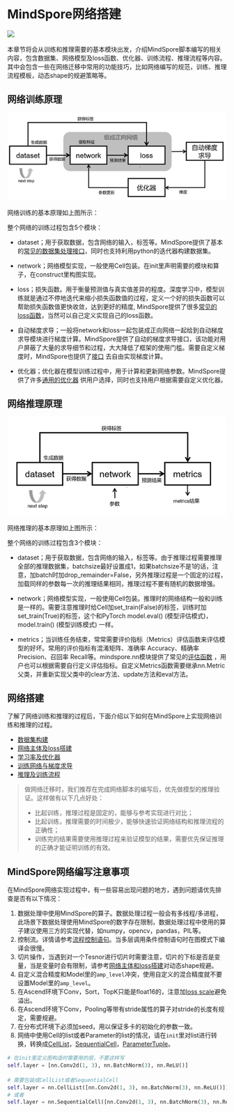 # MindSpore网络搭建

<a href="https://gitee.com/mindspore/docs/blob/master/docs/mindspore/source_zh_cn/migration_guide/model_development/model_development.md" target="_blank"><img src="https://mindspore-website.obs.cn-north-4.myhuaweicloud.com/website-images/master/resource/_static/logo_source.png"></a>

本章节将会从训练和推理需要的基本模块出发，介绍MindSpore脚本编写的相关内容，包含数据集、网络模型及loss函数、优化器、训练流程、推理流程等内容。其中会包含一些在网络迁移中常用的功能技巧，比如网络编写的规范，训练、推理流程模板，动态shape的规避策略等。

## 网络训练原理

![train_procession.png](images/train_procession.png)

网络训练的基本原理如上图所示：

整个网络的训练过程包含5个模块：

- dataset；用于获取数据，包含网络的输入，标签等。MindSpore提供了基本的[常见的数据集处理接口](https://www.mindspore.cn/docs/zh-CN/master/api_python/mindspore.dataset.html)，同时也支持利用python的迭代器构建数据集。

- network；网络模型实现，一般使用Cell包装。在init里声明需要的模块和算子，在construct里构图实现。

- loss；损失函数。用于衡量预测值与真实值差异的程度。深度学习中，模型训练就是通过不停地迭代来缩小损失函数值的过程，定义一个好的损失函数可以帮助损失函数值更快收敛，达到更好的精度, MindSpore提供了很多[常见的loss函数](https://www.mindspore.cn/docs/zh-CN/master/api_python/mindspore.nn.html#%E6%8D%9F%E5%A4%B1%E5%87%BD%E6%95%B0)，当然可以自己定义实现自己的loss函数。

- 自动梯度求导；一般将network和loss一起包装成正向网络一起给到自动梯度求导模块进行梯度计算。MindSpore提供了自动的梯度求导接口，该功能对用户屏蔽了大量的求导细节和过程，大大降低了框架的使用门槛。需要自定义梯度时，MindSpore也提供了[接口](https://www.mindspore.cn/tutorials/experts/zh-CN/master/network/custom_cell_reverse.html) 去自由实现梯度计算。

- 优化器；优化器在模型训练过程中，用于计算和更新网络参数。MindSpore提供了许多[通用的优化器](https://www.mindspore.cn/docs/zh-CN/master/api_python/mindspore.nn.html#%E4%BC%98%E5%8C%96%E5%99%A8) 供用户选择，同时也支持用户根据需要自定义优化器。

## 网络推理原理

![evaluation_procession.png](images/evaluation_procession.png)

网络推理的基本原理如上图所示：

整个网络的训练过程包含3个模块：

- dataset；用于获取数据，包含网络的输入，标签等。由于推理过程需要推理全部的推理数据集，batchsize最好设置成1，如果batchsize不是1的话，注意，加batch时加drop_remainder=False，另外推理过程是一个固定的过程，加载同样的参数每一次的推理结果相同，推理过程不要有随机的数据增强。

- network；网络模型实现，一般使用Cell包装。推理时的网络结构一般和训练是一样的。需要注意推理时给Cell加set_train(False)的标签，训练时加set_train(True)的标签，这个和PyTorch model.eval() (模型评估模式)，model.train() (模型训练模式) 一样。

- metrics；当训练任务结束，常常需要评价指标（Metrics）评估函数来评估模型的好坏。常用的评价指标有混淆矩阵、准确率 Accuracy、精确率 Precision、召回率 Recall等。mindspore.nn模块提供了常见的[评估函数](https://www.mindspore.cn/docs/zh-CN/master/api_python/mindspore.nn.html#%E8%AF%84%E4%BB%B7%E6%8C%87%E6%A0%87) ，用户也可以根据需要自行定义评估指标。自定义Metrics函数需要继承nn.Metric父类，并重新实现父类中的clear方法、update方法和eval方法。

## 网络搭建

了解了网络训练和推理的过程后，下面介绍以下如何在MindSpore上实现网络训练和推理的过程。

- [数据集构建](https://www.mindspore.cn/docs/zh-CN/master/migration_guide/model_development/dataset.html)
- [网络主体及loss搭建](https://www.mindspore.cn/docs/zh-CN/master/migration_guide/model_development/model_and_loss.html)
- [学习率及优化器](https://www.mindspore.cn/docs/zh-CN/master/migration_guide/model_development/learning_rate_and_optimizer.html)
- [训练网络与梯度求导](https://www.mindspore.cn/docs/zh-CN/master/migration_guide/model_development/training_and_gradient.html)
- [推理及训练流程](https://www.mindspore.cn/docs/zh-CN/master/migration_guide/model_development/training_and_evaluation_procession.html)

> 做网络迁移时，我们推荐在完成网络脚本的编写后，优先做模型的推理验证。这样做有以下几点好处：
>
> - 比起训练，推理过程是固定的，能够与参考实现进行对比；
> - 比起训练，推理需要的时间极少，能够快速验证网络结构和推理流程的正确性；
> - 训练完的结果需要使用推理过程来验证模型的结果，需要优先保证推理的正确才能证明训练的有效。

## MindSpore网络编写注意事项

在MindSpore网络实现过程中，有一些容易出现问题的地方，遇到问题请优先排查是否有以下情况：

1. 数据处理中使用MindSpore的算子。数据处理过程一般会有多线程/多进程，此场景下数据处理使用MindSpore的数字存在限制，数据处理过程中使用的算子建议使用三方的实现代替，如numpy，opencv，pandas，PIL等。
2. 控制流。详情请参考[流程控制语句](https://mindspore.cn/tutorials/zh-CN/master/advanced/modules/control_flow.html)。当多层调用条件控制语句时在图模式下编译会很慢。
3. 切片操作，当遇到对一个Tesnor进行切片时需要注意，切片的下标是否是变量，当是变量时会有限制，请参考[网络主体和loss搭建](https://www.mindspore.cn/docs/zh-CN/master/migration_guide/model_development/model_and_loss.html)对动态shape规避。
4. 自定义混合精度和Model里的`amp_level`冲突，使用自定义的混合精度就不要设置Model里的`amp_level`。
5. 在Ascend环境下Conv，Sort，TopK只能是float16的，注意加[loss scale](https://mindspore.cn/tutorials/experts/zh-CN/master/others/mixed_precision.html)避免溢出。
6. 在Ascend环境下Conv，Pooling等带有stride属性的算子对stride的长度有规定，需要规避。
7. 在分布式环境下必须加seed，用以保证多卡的初始化的参数一致。
8. 网络中使用Cell的list或者Parameter的list的情况，请在`init`里对list进行转换，转换成[CellList](https://www.mindspore.cn/docs/zh-CN/master/api_python/nn/mindspore.nn.CellList.html)，[SequentialCell](https://www.mindspore.cn/docs/zh-CN/master/api_python/nn/mindspore.nn.SequentialCell.html)，[ParameterTuple](https://www.mindspore.cn/docs/zh-CN/master/api_python/mindspore/mindspore.ParameterTuple.html)。

```python
# 在init里定义图构造时需要用的层，不要这样写
self.layer = [nn.Conv2d(1, 3), nn.BatchNorm(3), nn.ReLU()]

# 需要包装成CellList或者SequentialCell
self.layer = nn.CellList([nn.Conv2d(1, 3), nn.BatchNorm(3), nn.ReLU()])
# 或者
self.layer = nn.SequentialCell([nn.Conv2d(1, 3), nn.BatchNorm(3), nn.ReLU()])
```


